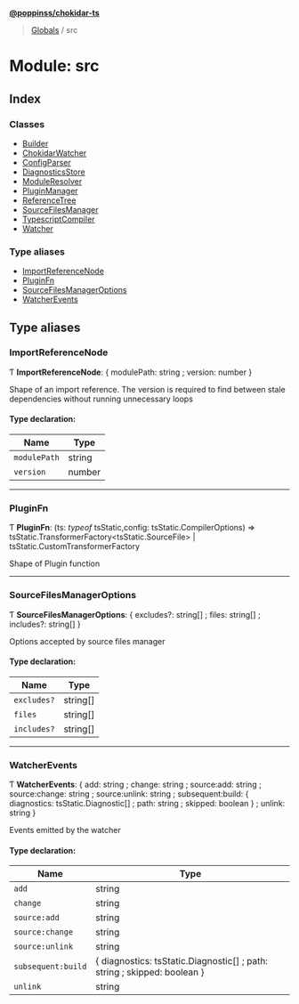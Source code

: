 **[@poppinss/chokidar-ts](../README.md)**

> [Globals](../README.md) / src

# Module: src

## Index

### Classes

* [Builder](../classes/src.builder.md)
* [ChokidarWatcher](../classes/src.chokidarwatcher.md)
* [ConfigParser](../classes/src.configparser.md)
* [DiagnosticsStore](../classes/src.diagnosticsstore.md)
* [ModuleResolver](../classes/src.moduleresolver.md)
* [PluginManager](../classes/src.pluginmanager.md)
* [ReferenceTree](../classes/src.referencetree.md)
* [SourceFilesManager](../classes/src.sourcefilesmanager.md)
* [TypescriptCompiler](../classes/src.typescriptcompiler.md)
* [Watcher](../classes/src.watcher.md)

### Type aliases

* [ImportReferenceNode](src.md#importreferencenode)
* [PluginFn](src.md#pluginfn)
* [SourceFilesManagerOptions](src.md#sourcefilesmanageroptions)
* [WatcherEvents](src.md#watcherevents)

## Type aliases

### ImportReferenceNode

Ƭ  **ImportReferenceNode**: { modulePath: string ; version: number  }

Shape of an import reference. The version is required to
find between stale dependencies without running
unnecessary loops

#### Type declaration:

Name | Type |
------ | ------ |
`modulePath` | string |
`version` | number |

___

### PluginFn

Ƭ  **PluginFn**: (ts: *typeof* tsStatic,config: tsStatic.CompilerOptions) => tsStatic.TransformerFactory\<tsStatic.SourceFile> \| tsStatic.CustomTransformerFactory

Shape of Plugin function

___

### SourceFilesManagerOptions

Ƭ  **SourceFilesManagerOptions**: { excludes?: string[] ; files: string[] ; includes?: string[]  }

Options accepted by source files manager

#### Type declaration:

Name | Type |
------ | ------ |
`excludes?` | string[] |
`files` | string[] |
`includes?` | string[] |

___

### WatcherEvents

Ƭ  **WatcherEvents**: { add: string ; change: string ; source:add: string ; source:change: string ; source:unlink: string ; subsequent:build: { diagnostics: tsStatic.Diagnostic[] ; path: string ; skipped: boolean  } ; unlink: string  }

Events emitted by the watcher

#### Type declaration:

Name | Type |
------ | ------ |
`add` | string |
`change` | string |
`source:add` | string |
`source:change` | string |
`source:unlink` | string |
`subsequent:build` | { diagnostics: tsStatic.Diagnostic[] ; path: string ; skipped: boolean  } |
`unlink` | string |
